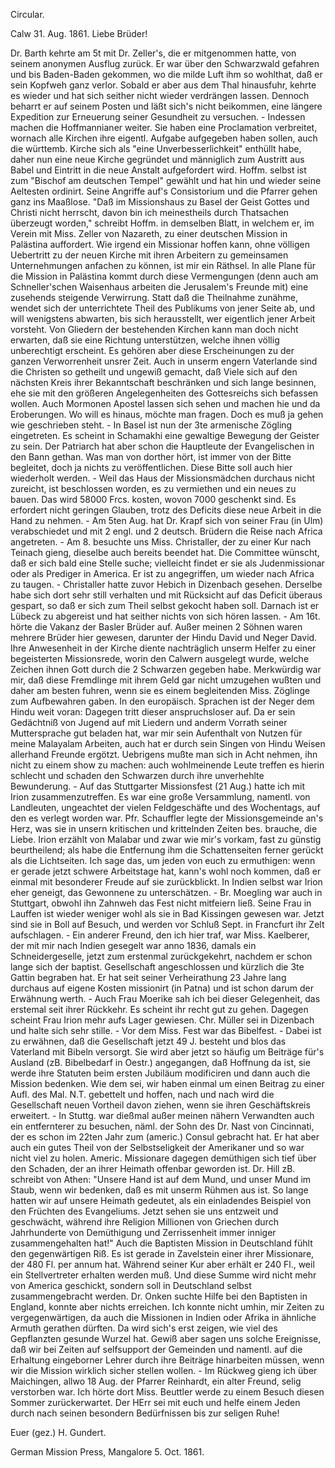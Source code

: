 Circular.

 Calw 31. Aug. 1861.
Liebe Brüder!

Dr. Barth kehrte am 5t mit Dr. Zeller's, die er mitgenommen hatte, von seinem anonymen Ausflug zurück. Er war über den Schwarzwald gefahren und bis Baden-Baden gekommen, wo die milde Luft ihm so wohlthat, daß er sein Kopfweh ganz verlor. Sobald er aber aus dem Thal hinausfuhr, kehrte es wieder und hat sich seither nicht wieder verdrängen lassen. Dennoch beharrt er auf seinem Posten und läßt sich's nicht beikommen, eine längere Expedition zur Erneuerung seiner Gesundheit zu versuchen. - Indessen machen die Hoffmannianer weiter. Sie haben eine Proclamation verbreitet, wornach alle Kirchen ihre eigentl. Aufgabe aufgegeben haben sollen, auch die württemb. Kirche sich als "eine Unverbesserlichkeit" enthüllt habe, daher nun eine neue Kirche gegründet und männiglich zum Austritt aus Babel und Eintritt in die neue Anstalt aufgefordert wird. Hoffm. selbst ist zum "Bischof am deutschen Tempel" gewählt und hat hin und wieder seine Aeltesten ordinirt. Seine Angriffe auf's Consistorium und die Pfarrer gehen ganz ins Maaßlose. "Daß im Missionshaus zu Basel der Geist Gottes und Christi nicht herrscht, davon bin ich meinestheils durch Thatsachen überzeugt worden," schreibt Hoffm. in demselben Blatt, in welchem er, im Verein mit Miss. Zeller von Nazareth, zu einer deutschen Mission in Palästina auffordert. Wie irgend ein Missionar hoffen kann, ohne völligen Uebertritt zu der neuen Kirche mit ihren Arbeitern zu gemeinsamen Unternehmungen anfachen zu können, ist mir ein Räthsel. In alle Plane für die Mission in Palästina kommt durch diese Vermengungen (denn auch am Schneller'schen Waisenhaus arbeiten die Jerusalem's Freunde mit) eine zusehends steigende Verwirrung. Statt daß die Theilnahme zunähme, wendet sich der unterrichtete Theil des Publikums von jener Seite ab, und will wenigstens abwarten, bis sich herausstellt, wer eigentlich jener Arbeit vorsteht. Von Gliedern der bestehenden Kirchen kann man doch nicht erwarten, daß sie eine Richtung unterstützen, welche ihnen völlig unberechtigt erscheint. Es gehören aber diese Erscheinungen zu der ganzen Verworrenheit unsrer Zeit. Auch in unserm engern Vaterlande sind die Christen so getheilt und ungewiß gemacht, daß Viele sich auf den nächsten Kreis ihrer Bekanntschaft beschränken und sich lange besinnen, ehe sie mit den größeren Angelegenheiten des Gottesreichs sich befassen wollen. Auch Mormonen Apostel lassen sich sehen und machen hie und da Eroberungen. Wo will es hinaus, möchte man fragen. Doch es muß ja gehen wie geschrieben steht. - In Basel ist nun der 3te armenische Zögling eingetreten. Es scheint in Schamakhi eine gewaltige Bewegung der Geister zu sein. Der Patriarch hat aber schon die Hauptleute der Evangelischen in den Bann gethan. Was man von dorther hört, ist immer von der Bitte begleitet, doch ja nichts zu veröffentlichen. Diese Bitte soll auch hier wiederholt werden. - Weil das Haus der Missionsmädchen durchaus nicht zureicht, ist beschlossen worden, es zu vermiethen und ein neues zu bauen. Das wird 58000 Frcs. kosten, wovon 7000 geschenkt sind. Es erfordert nicht geringen Glauben, trotz des Deficits diese neue Arbeit in die Hand zu nehmen. - Am 5ten Aug. hat Dr. Krapf sich von seiner Frau (in Ulm) verabschiedet und mit 2 engl. und 2 deutsch. Brüdern die Reise nach Africa angetreten. - Am 8. besuchte uns Miss. Christaller, der zu einer Kur nach Teinach gieng, dieselbe auch bereits beendet hat. Die Committee wünscht, daß er sich bald eine Stelle suche; vielleicht findet er sie als Judenmissionar oder als Prediger in America. Er ist zu angegriffen, um wieder nach Africa zu taugen. - Christaller hatte zuvor Hebich in Dizenbach gesehen. Derselbe habe sich dort sehr still verhalten und mit Rücksicht auf das Deficit überaus gespart, so daß er sich zum Theil selbst gekocht haben soll. Darnach ist er Lübeck zu abgereist und hat seither nichts von sich hören lassen. - Am 16t. hörte die Vakanz der Basler Brüder auf. Außer meinen 2 Söhnen waren mehrere Brüder hier gewesen, darunter der Hindu David und Neger David. Ihre Anwesenheit in der Kirche diente nachträglich unserm Helfer zu einer begeisterten Missionsrede, worin den Calwern ausgelegt wurde, welche Zeichen ihnen Gott durch die 2 Schwarzen gegeben habe. Merkwürdig war mir, daß diese Fremdlinge mit ihrem Geld gar nicht umzugehen wußten und daher am besten fuhren, wenn sie es einem begleitenden Miss. Zöglinge zum Aufbewahren gaben. In den europäisch. Sprachen ist der Neger dem Hindu weit voran: Dagegen tritt dieser anspruchsloser auf. Da er sein Gedächtniß von Jugend auf mit Liedern und anderm Vorrath seiner Muttersprache gut beladen hat, war mir sein Aufenthalt von Nutzen für meine Malayalam Arbeiten, auch hat er durch sein Singen von Hindu Weisen allerhand Freunde ergötzt. Uebrigens mußte man sich in Acht nehmen, ihn nicht zu einem show zu machen: auch wohlmeinende Leute treffen es hierin schlecht und schaden den Schwarzen durch ihre unverhehlte Bewunderung. - Auf das Stuttgarter Missionsfest (21 Aug.) hatte ich mit Irion zusammenzutreffen. Es war eine große Versammlung, namentl. von Landleuten, ungeachtet der vielen Feldgeschäfte und des Wochentags, auf den es verlegt worden war. Pfr. Schauffler legte der Missionsgemeinde an's Herz, was sie in unsern kritischen und krittelnden Zeiten bes. brauche, die Liebe. Irion erzählt von Malabar und zwar wie mir's vorkam, fast zu günstig beurtheilend; als habe die Entfernung ihm die Schattenseiten ferner gerückt als die Lichtseiten. Ich sage das, um jeden von euch zu ermuthigen: wenn er gerade jetzt schwere Arbeitstage hat, kann's wohl noch kommen, daß er einmal mit besonderer Freude auf sie zurückblickt. In Indien selbst war Irion eher geneigt, das Gewonnene zu unterschätzen. - Br. Moegling war auch in Stuttgart, obwohl ihn Zahnweh das Fest nicht mitfeiern ließ. Seine Frau in Lauffen ist wieder weniger wohl als sie in Bad Kissingen gewesen war. Jetzt sind sie in Boll auf Besuch, und werden vor Schluß Sept. in Francfurt ihr Zelt aufschlagen. - Ein anderer Freund, den ich hier traf, war Miss. Kaelberer, der mit mir nach Indien gesegelt war anno 1836, damals ein Schneidergeselle, jetzt zum erstenmal zurückgekehrt, nachdem er schon lange sich der baptist. Gesellschaft angeschlossen und kürzlich die 3te Gattin begraben hat. Er hat seit seiner Verheirathung 23 Jahre lang durchaus auf eigene Kosten missionirt (in Patna) und ist schon darum der Erwähnung werth. - Auch Frau Moerike sah ich bei dieser Gelegenheit, das erstemal seit ihrer Rückkehr. Es scheint ihr recht gut zu gehen. Dagegen scheint Frau Irion mehr aufs Lager gewiesen. Chr. Müller sei in Dizenbach und halte sich sehr stille. - Vor dem Miss. Fest war das Bibelfest. - Dabei ist zu erwähnen, daß die Gesellschaft jetzt 49 J. besteht und blos das Vaterland mit Bibeln versorgt. Sie wird aber jetzt so häufig um Beiträge für's Ausland (zB. Bibelbedarf in Oestr.) angegangen, daß Hoffnung da ist, sie werde ihre Statuten beim ersten Jubiläum modificiren und dann auch die Mission bedenken. Wie dem sei, wir haben einmal um einen Beitrag zu einer Aufl. des Mal. N.T. gebettelt und hoffen, nach und nach wird die Gesellschaft neuen Vortheil davon ziehen, wenn sie ihren Geschäftskreis erweitert. - In Stuttg. war dießmal außer meinen nähern Verwandten auch ein entfernterer zu besuchen, näml. der Sohn des Dr. Nast von Cincinnati, der es schon im 22ten Jahr zum (americ.) Consul gebracht hat. Er hat aber auch ein gutes Theil von der Selbstseligkeit der Amerikaner und so war nicht viel zu holen. Americ. Missionare dagegen demüthigen sich tief über den Schaden, der an ihrer Heimath offenbar geworden ist. Dr. Hill zB. schreibt von Athen: "Unsere Hand ist auf dem Mund, und unser Mund im Staub, wenn wir bedenken, daß es mit unserm Rühmen aus ist. So lange hatten wir auf unsere Heimath gedeutet, als ein einladendes Beispiel von den Früchten des Evangeliums. Jetzt sehen sie uns entzweit und geschwächt, während ihre Religion Millionen von Griechen durch Jahrhunderte von Demüthigung und Zerrissenheit immer inniger zusammengehalten hat!" Auch die Baptisten Mission in Deutschland fühlt den gegenwärtigen Riß. Es ist gerade in Zavelstein einer ihrer Missionare, der 480 Fl. per annum hat. Während seiner Kur aber erhält er 240 Fl., weil ein Stellvertreter erhalten werden muß. Und diese Summe wird nicht mehr von America geschickt, sondern soll in Deutschland selbst zusammengebracht werden. Dr. Onken suchte Hilfe bei den Baptisten in England, konnte aber nichts erreichen. Ich konnte nicht umhin, mir Zeiten zu vergegenwärtigen, da auch die Missionen in Indien oder Afrika in ähnliche Armuth gerathen dürften. Da wird sich's erst zeigen, wie viel des Gepflanzten gesunde Wurzel hat. Gewiß aber sagen uns solche Ereignisse, daß wir bei Zeiten auf selfsupport der Gemeinden und namentl. auf die Erhaltung eingeborner Lehrer durch ihre Beiträge hinarbeiten müssen, wenn wir die Mission wirklich sicher stellen wollen. - Im Rückweg gieng ich über Maichingen, allwo 18 Aug. der Pfarrer Reinhardt, ein alter Freund, selig verstorben war. Ich hörte dort Miss. Beuttler werde zu einem Besuch diesen Sommer zurückerwartet. Der HErr sei mit euch und helfe einem Jeden durch nach seinen besondern Bedürfnissen bis zur seligen Ruhe!

 Euer
 (gez.) H. Gundert.

German Mission Press, Mangalore 5. Oct. 1861.
